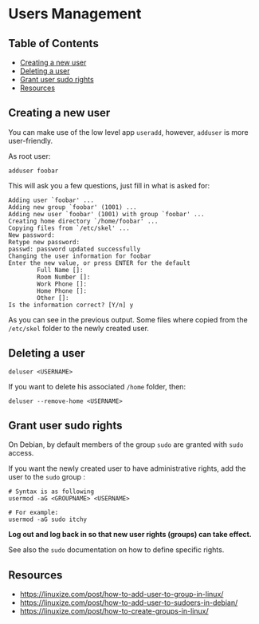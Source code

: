 # Users Management

## Table of Contents

- [Creating a new user](#creating-a-new-user)
- [Deleting a user](#deleting-a-user)
- [Grant user sudo rights](#grant-user-sudo-rights)
- [Resources](#resources)

## Creating a new user

You can make use of the low level app `useradd`, however, `adduser` is more user-friendly.

As root user:

```commandline
adduser foobar
```

This will ask you a few questions, just fill in what is asked for:

```commandline
Adding user `foobar' ...
Adding new group `foobar' (1001) ...
Adding new user `foobar' (1001) with group `foobar' ...
Creating home directory `/home/foobar' ...
Copying files from `/etc/skel' ...
New password: 
Retype new password: 
passwd: password updated successfully
Changing the user information for foobar
Enter the new value, or press ENTER for the default
        Full Name []: 
        Room Number []: 
        Work Phone []: 
        Home Phone []: 
        Other []: 
Is the information correct? [Y/n] y
```

As you can see in the previous output. Some files where copied from the `/etc/skel` folder to the newly created user.

## Deleting a user

```commandline
deluser <USERNAME>
```

If you want to delete his associated `/home` folder, then:

```commandline
deluser --remove-home <USERNAME>
```

## Grant user sudo rights

On Debian, by default members of the group `sudo` are granted with `sudo` access.

If you want the newly created user to have administrative rights, add the user to the `sudo` group :

```commandline
# Syntax is as following
usermod -aG <GROUPNAME> <USERNAME>

# For example:
usermod -aG sudo itchy
```

**Log out and log back in so that new user rights (groups) can take effect.**

See also the `sudo` documentation on how to define specific rights.

## Resources

* https://linuxize.com/post/how-to-add-user-to-group-in-linux/
* https://linuxize.com/post/how-to-add-user-to-sudoers-in-debian/
* https://linuxize.com/post/how-to-create-groups-in-linux/
